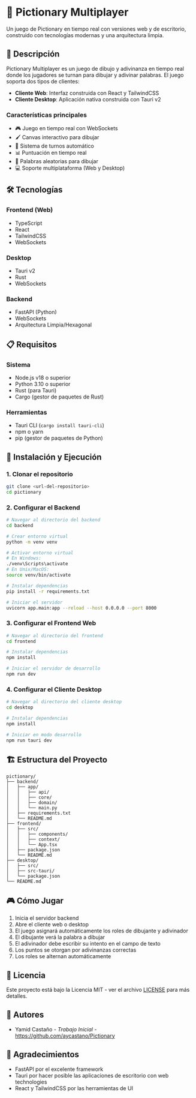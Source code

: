 # 🎨 Pictionary Multiplayer

Un juego de Pictionary en tiempo real con versiones web y de escritorio, construido con tecnologías modernas y una arquitectura limpia.

## 📝 Descripción

Pictionary Multiplayer es un juego de dibujo y adivinanza en tiempo real donde los jugadores se turnan para dibujar y adivinar palabras. El juego soporta dos tipos de clientes:

- **Cliente Web**: Interfaz construida con React y TailwindCSS
- **Cliente Desktop**: Aplicación nativa construida con Tauri v2

### Características principales

- 🎮 Juego en tiempo real con WebSockets
- 🖌️ Canvas interactivo para dibujar
- 👥 Sistema de turnos automático
- 📊 Puntuación en tiempo real
- 🎯 Palabras aleatorias para dibujar
- 💻 Soporte multiplataforma (Web y Desktop)

## 🛠️ Tecnologías

### Frontend (Web)
- TypeScript
- React
- TailwindCSS
- WebSockets

### Desktop
- Tauri v2
- Rust
- WebSockets

### Backend
- FastAPI (Python)
- WebSockets
- Arquitectura Limpia/Hexagonal

## 📋 Requisitos

### Sistema
- Node.js v18 o superior
- Python 3.10 o superior
- Rust (para Tauri)
- Cargo (gestor de paquetes de Rust)

### Herramientas
- Tauri CLI (`cargo install tauri-cli`)
- npm o yarn
- pip (gestor de paquetes de Python)

## 🚀 Instalación y Ejecución

### 1. Clonar el repositorio
```bash
git clone <url-del-repositorio>
cd pictionary
```

### 2. Configurar el Backend

```bash
# Navegar al directorio del backend
cd backend

# Crear entorno virtual
python -m venv venv

# Activar entorno virtual
# En Windows:
./venv\Scripts\activate
# En Unix/MacOS:
source venv/bin/activate

# Instalar dependencias
pip install -r requirements.txt

# Iniciar el servidor
uvicorn app.main:app --reload --host 0.0.0.0 --port 8000
```

### 3. Configurar el Frontend Web

```bash
# Navegar al directorio del frontend
cd frontend

# Instalar dependencias
npm install

# Iniciar el servidor de desarrollo
npm run dev
```

### 4. Configurar el Cliente Desktop

```bash
# Navegar al directorio del cliente desktop
cd desktop

# Instalar dependencias
npm install

# Iniciar en modo desarrollo
npm run tauri dev
```

## 🏗️ Estructura del Proyecto

```
pictionary/
├── backend/
│   ├── app/
│   │   ├── api/
│   │   ├── core/
│   │   ├── domain/
│   │   └── main.py
│   ├── requirements.txt
│   └── README.md
├── frontend/
│   ├── src/
│   │   ├── components/
│   │   ├── context/
│   │   └── App.tsx
│   ├── package.json
│   └── README.md
├── desktop/
│   ├── src/
│   ├── src-tauri/
│   └── package.json
└── README.md
```

## 🎮 Cómo Jugar

1. Inicia el servidor backend
2. Abre el cliente web o desktop
3. El juego asignará automáticamente los roles de dibujante y adivinador
4. El dibujante verá la palabra a dibujar
5. El adivinador debe escribir su intento en el campo de texto
6. Los puntos se otorgan por adivinanzas correctas
7. Los roles se alternan automáticamente



## 📝 Licencia

Este proyecto está bajo la Licencia MIT - ver el archivo [LICENSE](LICENSE) para más detalles.

## 👥 Autores

- Yamid Castaño - *Trabajo Inicial* - https://github.com/aycastano/Pictionary

## 🙏 Agradecimientos

- FastAPI por el excelente framework
- Tauri por hacer posible las aplicaciones de escritorio con web technologies
- React y TailwindCSS por las herramientas de UI

